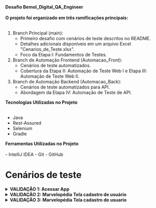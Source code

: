 <summary><strong>Desafio Bemol_Digital_QA_Engineer</strong></summary><br /> 


<summary><strong>O projeto foi organizado em três ramificações principais:</strong></summary><br />

1. Branch Principal (main):
    - Primeiro desafio com cenários de teste descritos no README.
    - Detalhes adicionais disponíveis em um arquivo Excel "Cenarios_de_Teste.xlsx".
    - Foco da Etapa I: Fundamentos de Testes.
2. Branch de Automação Frontend (Automacao_Front):
    - Cenários de teste automatizados.
    - Cobertura da Etapa II: Automação de Teste Web I e Etapa III: Automação de Teste Web II.
3. Branch de Automação Backend (Automacao_Back):
    - Cenários de teste automatizados para API.
    - Abordagem da Etapa IV: Automação de Teste de API.
 
<summary><strong>Tecnologias Utilizadas no Projeto</strong></summary><br />

- Java
- Rest-Assured
- Selenium
- Gradle


<summary><strong>Ferramentas Utilizadas no Projeto</strong></summary><br />
- IntelliJ IDEA
- Git
- GitHub

# Cenários de teste 

<details>
  <summary><strong>VALIDAÇÃO 1: Acessar App</strong></summary><br />
1. CT01-Verificar se o aplicativo instala corretamente no dispositivo Android.	

- ETAPAS PARA EXECUTAR.
    - Baixar o APK, instalá-lo e abrir.	

- RESULTADOS ESPERADOS.
    - O aplicativo é instalado e pode ser aberto sem erros.
    
2. CT02-Verificar se todas as páginas do aplicativo carregam corretamente após o lançamento.	

- ETAPAS PARA EXECUTAR.
    - Abra o aplicativo e navegue por todas as telas disponíveis.	

- RESULTADOS ESPERADOS.
    - Todas as páginas devem carregar sem erros e exibir conteúdo conforme esperado

3. CT03-Verificar se o aplicativo funciona corretamente quando o usuário recebe uma chamada enquanto está usando o aplicativo.

- ETAPAS PARA EXECUTAR.
    - Simular uma chamada durante o uso do aplicativo.	
    
- RESULTADOS ESPERADOS.
    - O aplicativo deve continuar funcionando corretamente, mantendo o estado do usuário
    
4. CT04-Verificar que o aplicativo não consuma memória excessiva ou interfira com outros aplicativos.	

- ETAPAS PARA EXECUTAR.
    - Monitorar o uso de memória do aplicativo durante várias sessões de uso.
    
- RESULTADOS ESPERADOS.
    - O aplicativo deve usar memória de forma eficiente e não afetar negativamente outros aplicativos</details>
    
    
<details>
  <summary><strong>VALIDAÇÃO 2: Marvelopédia Tela cadastro de usuário</strong></summary><br />
1. CT01-Verificar se a aplicação permite o login com credenciais válidas.

- ETAPAS PARA EXECUTAR.
    - Com o aplicativo aberto na tela de login. 
    - Insira um email válido e uma senha correta. Clique no botão de login.
    
- RESULTADOS ESPERADOS.
    - A aplicação deve permitir o login e redirecionar o usuário para a próxima tela.	

2. CT02-Verificar o comportamento da aplicação quando o campo de email é deixado vazio.

- ETAPAS PARA EXECUTAR.
    - Com o aplicativo aberto na tela de login.
    - Insira uma senha no campo de senha.
    - Clique no botão de login sem inserir nenhuma email.
    
- RESULTADOS ESPERADOS.
    -  A aplicação deve impedir o login e exibir uma mensagem de erro indicando que o campo de email não pode estar vazio.
	

3. CT03-Verificar o comportamento da aplicação quando o campo de senha é deixado vazio.


- ETAPAS PARA EXECUTAR.
    - Com o aplicativo aberto na tela de login.
    - Insira um email válido no campo de email.
    - Clique no botão de login sem inserir nenhuma senha.
    
- RESULTADOS ESPERADOS.
    - A aplicação deve impedir o login e exibir uma mensagem de erro indicando que o campo de senha não pode estar vazio.

4. CT04-Verificar o comportamento da aplicação quando são inseridas credenciais inválidas.


- ETAPAS PARA EXECUTAR.
    - Com o aplicativo aberto na tela de login.
    - Insira um email inválido e uma senha incorreta.
    - Clique no botão de login.
    
- RESULTADOS ESPERADOS.
    - A aplicação deve impedir o login e exibir uma mensagem de erro indicando que as credenciais estão incorretas.


5. CT05-Verificar se o botão "Criar uma Conta" direciona corretamente os usuários para a tela de registro.

- ETAPAS PARA EXECUTAR.
    - Com o aplicativo aberto na tela de login.
    - Toque no botão "Criar uma Conta"
    
- RESULTADOS ESPERADOS.
    - O usuário é levado para a tela de registro onde pode se inscrever para uma nova conta.</details>
 
 
<details>
  <summary><strong>VALIDAÇÃO 3: Marvelopédia Tela cadastro de usuario</strong></summary><br />
1. CT01-Verificar se o usuário consegue cadastrar uma nova senha corretamente.

- ETAPAS PARA EXECUTAR.
    - Com o aplicativo aberto na tela de cadastro.
    - Inserir um email válido no campo de email.
    - Digitar uma senha forte e repetir a senha corretamente no campo "Repita Senha".
    - Clicar no botão "Cadastrar".
    
- RESULTADOS ESPERADOS.
    - A senha é cadastrada com sucesso e o usuário é redirecionado para a tela principal ou uma mensagem de confirmação é exibida.

2. CT02-Verificar o comportamento do aplicativo quando o campo de email está vazio.

- ETAPAS PARA EXECUTAR.
    - Com o aplicativo aberto na tela de cadastro.
    - Deixar o campo de email vazio.
    - Digitar uma senha válida e repetir a senha corretamente.
    - Clicar no botão "Cadastrar".
    
- RESULTADOS ESPERADOS.
    - O aplicativo não permite o cadastro e exibe uma mensagem de erro solicitando que o campo de email seja preenchido.

3. CT03-Verificar se o aplicativo impede o cadastro quando as senhas digitadas não coincidem.

- ETAPAS PARA EXECUTAR.
    - Com o aplicativo aberto na tela de cadastro.
    - Inserir um email válido.
    - Digitar uma senha válida no campo de senha.
    - Digitar uma senha diferente no campo "Repita Senha".
    - Clicar no botão "Cadastrar".
    
- RESULTADOS ESPERADOS.
    - O aplicativo exibe uma mensagem de erro informando que as senhas não coincidem.

4. CT04-Verificar o comportamento do aplicativo quando a senha digitada não atende aos requisitos de segurança.

- ETAPAS PARA EXECUTAR.
    - Com o aplicativo aberto na tela de cadastro.
    - Inserir um email válido.
    - Digitar uma senha fraca no campo de senha (por exemplo, "1234").
    - Repetir a senha fraca.
    - Clicar no botão "Cadastrar".
    
- RESULTADOS ESPERADOS.
    - O aplicativo exibe uma mensagem de erro informando que a senha é muito fraca e não atende aos requisitos de segurança.

5. CT05-Verificar se o botão "Voltar" retorna corretamente para a tela anterior.


- ETAPAS PARA EXECUTAR.
    - Com o aplicativo aberto na tela de cadastro.
    - Clicar no botão "Voltar".
    
- RESULTADOS ESPERADOS.
    - O usuário é levado de volta para a tela anterior, geralmente a tela de login ou a tela inicial do aplicativo.</details>



